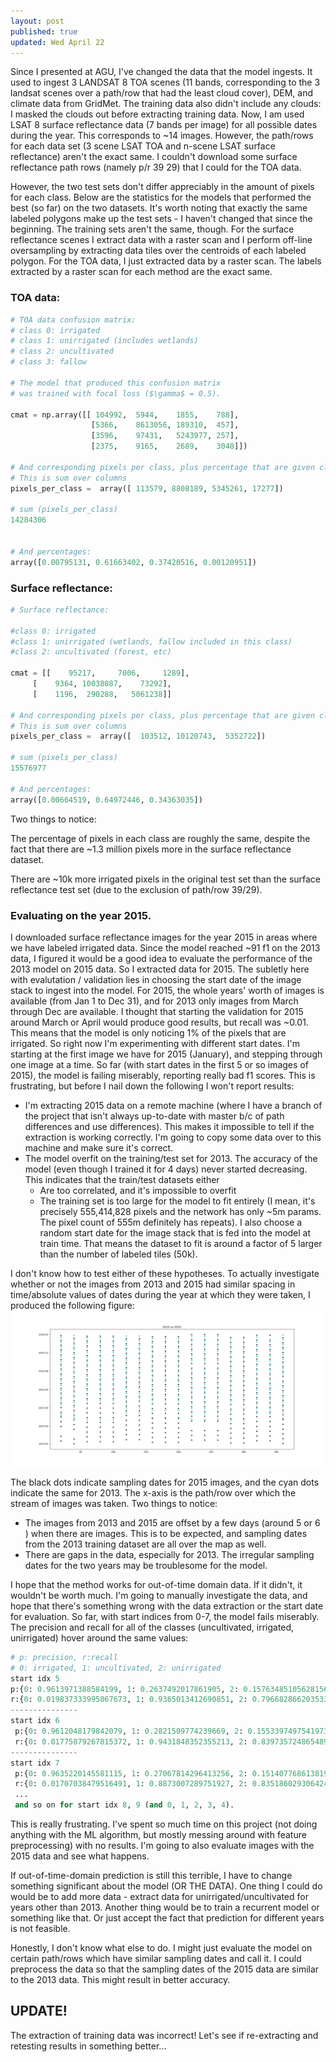 ```yaml
---
layout: post
published: true
updated: Wed April 22
---
```


Since I presented at AGU, I've changed the data that the model ingests.
It used to ingest 3 LANDSAT 8 TOA scenes (11 bands, corresponding to the 3 landsat scenes over a
path/row that had the least cloud cover), DEM, and climate data from GridMet. The training data
also didn't include any clouds: I masked the clouds out before extracting training data.
Now, I am used LSAT 8 surface reflectance data (7 bands per image) for all possible dates during
the year. This corresponds to ~14 images. However, the path/rows for each data set (3 scene LSAT TOA
and n-scene LSAT surface reflectance) aren't the exact same. I couldn't download some surface
reflectance path rows (namely p/r 39 29) that I could for the TOA data.

However, the two test sets don't differ appreciably in the amount of pixels for each class.
Below are the statistics for the models that performed the best (so far) on the two datasets.
It's worth noting that exactly the same labeled polygons make up the test sets - I haven't changed
that since the beginning. The training sets aren't the same, though. For the surface reflectance
scenes I extract data with a raster scan and I perform off-line oversampling by extracting data
tiles over the centroids of each labeled polygon. For the TOA data, I just extracted data by a
raster scan. The labels extracted by a raster scan for each method are the exact same.


### TOA data:

```python
# TOA data confusion matrix:
# class 0: irrigated
# class 1: unirrigated (includes wetlands)
# class 2: uncultivated
# class 3: fallow

# The model that produced this confusion matrix
# was trained with focal loss ($\gamma$ = 0.5).

cmat = np.array([[ 104992,	5944,	 1855, 	  788],
                  [5366,	8613056, 189310,  457],
                  [3596,	97431,	 5243977, 257],
                  [2375,	9165,	 2689,	  3048]])

# And corresponding pixels per class, plus percentage that are given class 
# This is sum over columns
pixels_per_class =  array([ 113579, 8808189, 5345261, 17277])

# sum (pixels_per_class)
14284306


# And percentages:
array([0.00795131, 0.61663402, 0.37420516, 0.00120951])
```

### Surface reflectance:
```python
# Surface reflectance:

#class 0: irrigated
#class 1: unirrigated (wetlands, fallow included in this class)
#class 2: uncultivated (forest, etc)

cmat = [[    95217,     7006,     1289],
	 [    9364, 10038087,    73292],
	 [    1196,  290288,   5061238]]

# And corresponding pixels per class, plus percentage that are given class
# This is sum over columns
pixels_per_class =  array([  103512, 10120743,  5352722])

# sum (pixels_per_class)
15576977

# And percentages:
array([0.00664519, 0.64972446, 0.34363035])

```

Two things to notice:

The percentage of pixels in each class are roughly the same, despite the fact that there 
are ~1.3 million pixels more in the surface reflectance dataset.

There are ~10k more irrigated pixels in the original test set than the surface reflectance test set
(due to the exclusion of path/row 39/29). 


### Evaluating on the year 2015.
I downloaded surface reflectance images for the year 2015 in areas where we have labeled irrigated
data. Since the model reached ~91 f1 on the 2013 data, I figured it would be a good idea to evaluate
the performance of the 2013 model on 2015 data. So I extracted data for 2015. The subletly here with
evalutation / validation lies in choosing the start date of the image stack to ingest into the
model. For 2015, the whole years' worth of images is available (from Jan 1 to Dec 31), and for 2013
only images from March through Dec are available. I thought that starting the validation for 2015
around March or April would produce good results, but recall was ~0.01. This means that the model is
only noticing 1% of the pixels that are irrigated. So right now I'm experimenting with different
start dates. I'm starting at the first image we have for 2015 (January), and stepping through one
image at a time. So far (with start dates in the first 5 or so images of 2015), the model is failing
miserably, reporting really bad f1 scores. This is frustrating, but before I nail down the
following I won't report results:
- I'm extracting 2015 data on a remote machine (where I have a branch of the project that
  isn't always up-to-date with master b/c of path differences and use differences). This makes it
  impossible to tell if the extraction is working correctly. I'm going to copy some data over to
  this machine and make sure it's correct.
- The model overfit on the training/test set for 2013. The accuracy of the model (even though I
  trained it for 4 days) never started decreasing. This indicates that the train/test datasets
  either 
  - Are too correlated, and it's impossible to overfit
  - The training set is too large for the model to fit entirely (I mean, it's precisely 555,414,828
  pixels and the network has only ~5m params. The pixel count of 555m definitely has repeats). I
  also choose a random start date for the image stack that is fed into the model at train time. That
  means the dataset to fit is around a factor of 5 larger than the number of labeled tiles (50k).

I don't know how to test either of these hypotheses. 
To actually investigate whether or not the images from 2013 and 2015 had similar spacing in
time/absolute values of dates during the year at which they were taken, I produced the following
figure:
![](/assets/img/2013vs2015.png)

The black dots indicate sampling dates for 2015 images, and the cyan dots indicate the same for
2013.
The x-axis is the path/row over which the stream of images was taken. Two things to notice:
 - The images from 2013 and 2015 are offset by a few days (around 5 or 6 ) when there are
   images. This is to be expected, and sampling dates from the 2013 training dataset are all over
   the map as well.
 - There are gaps in the data, especially for 2013. The irregular sampling dates for the two years
   may be troublesome for the model.

I hope that the method works for out-of-time domain data. If it didn't, it wouldn't be worth
much. I'm going to manually investigate the data, and hope that there's something wrong with 
the data extraction or the start date for evaluation. So far, with start indices from 0-7, the model
fails miserably. The precision and recall for all of the classes (uncultivated, irrigated,
unirrigated) hover around the same values:

```python
# p: precision, r:recall
# 0: irrigated, 1: uncultivated, 2: unirrigated
start idx 5
p:{0: 0.9613971388584199, 1: 0.2637492017861905, 2: 0.15763485105628156}
r:{0: 0.019837333995067673, 1: 0.9365013412690851, 2: 0.7966828662035332}
---------------
start idx 6
 p:{0: 0.9612048179842079, 1: 0.2821509774239669, 2: 0.1553397497541973}
 r:{0: 0.01775879267815372, 1: 0.9431848352355213, 2: 0.8397357248654894}
---------------
start idx 7
 p:{0: 0.9635220145581115, 1: 0.27067814296413256, 2: 0.15140776861381938}
 r:{0: 0.01707038479516491, 1: 0.8873007289751927, 2: 0.8351860293064247}
 ...
 and so on for start idx 8, 9 (and 0, 1, 2, 3, 4).
```

This is really frustrating. I've spent so much time on this project (not doing anything with the ML
algorithm, but mostly messing around with feature preprocessing) with no results.
I'm going to also evaluate images with the 2015 data and see what happens.

If out-of-time-domain prediction is still this terrible, I have to change something significant
about the model (OR THE DATA). One thing I could do would be to add more data - extract data for
unirrigated/uncultivated for years other than 2013. Another thing would be to train a recurrent
model or something like that. Or just accept the fact that prediction for different years is not
feasible.

Honestly, I don't know what else to do. I might just evaluate the model on certain path/rows which
have similar sampling dates and call it. I could preprocess the data so that the sampling dates of
the 2015 data are similar to the 2013 data. This might result in better accuracy.
## UPDATE! 
The extraction of training data was incorrect! Let's see if re-extracting and retesting
results in something better...
